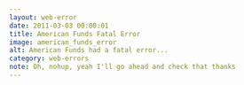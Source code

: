 ```yaml
---
layout: web-error
date: 2011-03-03 00:00:01
title: American Funds Fatal Error
image: american_funds_error
alt: American Funds had a fatal error... 
category: web-errors
note: Oh, nohup, yeah I'll go ahead and check that thanks
---
```

